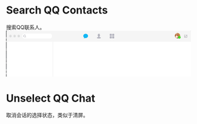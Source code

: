 # Search QQ Contacts
搜索QQ联系人。  
![gif](gif/Search_QQ_Contacts.gif?raw=true)

# Unselect QQ Chat
取消会话的选择状态，类似于清屏。
